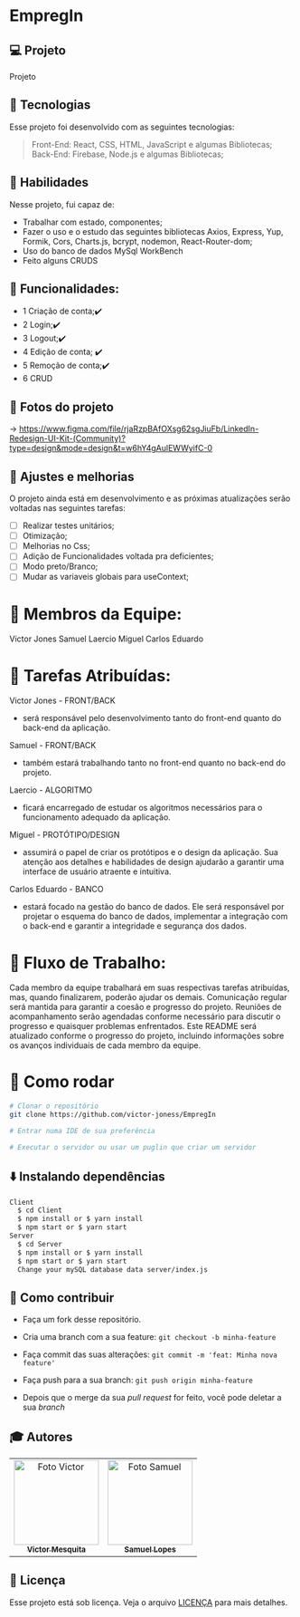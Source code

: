 # EmpregIn


## 💻 Projeto

Projeto 

## 🚀 Tecnologias
Esse projeto foi desenvolvido com as seguintes tecnologias:

> Front-End: React, CSS, HTML, JavaScript e algumas Bibliotecas;                                      
> Back-End: Firebase, Node.js e algumas Bibliotecas;                                                       

## 📌 Habilidades

Nesse projeto, fui capaz de:

- Trabalhar com estado, componentes;
- Fazer o uso e o estudo das seguintes bibliotecas Axios, Express, Yup, Formik, Cors, Charts.js, bcrypt, nodemon, React-Router-dom;
- Uso do banco de dados MySql WorkBench
- Feito alguns CRUDS

## :memo: Funcionalidades: 
- 1 Criação de conta;✔️                           
- 2 Login;✔️                             
- 3 Logout;✔️                             
- 4 Edição de conta; ✔️                            
- 5 Remoção de conta;✔️                                      
- 6 CRUD
  
## 📝 Fotos do projeto                                                                         
  -> https://www.figma.com/file/rjaRzpBAfOXsg62sgJiuFb/LinkedIn-Redesign-UI-Kit-(Community)?type=design&mode=design&t=w6hY4gAulEWWyifC-0                                               

## 📝 Ajustes e melhorias

O projeto ainda está em desenvolvimento e as próximas atualizações serão voltadas nas seguintes tarefas:

- [ ] Realizar testes unitários;
- [ ] Otimização;
- [ ] Melhorias no Css;
- [ ] Adição de Funcionalidades voltada pra deficientes;
- [ ] Modo preto/Branco;
- [ ] Mudar as variaveis globais para useContext;

# 👷 Membros da Equipe:
Victor Jones
Samuel
Laercio
Miguel
Carlos Eduardo

# 👷 Tarefas Atribuídas:
Victor Jones - FRONT/BACK
- será responsável pelo desenvolvimento tanto do front-end quanto do back-end da aplicação.

Samuel - FRONT/BACK
- também estará trabalhando tanto no front-end quanto no back-end do projeto.

Laercio - ALGORITMO
- ficará encarregado de estudar os algoritmos necessários para o funcionamento adequado da aplicação.

Miguel - PROTÓTIPO/DESIGN
- assumirá o papel de criar os protótipos e o design da aplicação. Sua atenção aos detalhes e habilidades de design ajudarão a garantir uma interface de usuário atraente e intuitiva.

Carlos Eduardo - BANCO
- estará focado na gestão do banco de dados. Ele será responsável por projetar o esquema do banco de dados, implementar a integração com o back-end e garantir a integridade e segurança dos dados.

# 👷 Fluxo de Trabalho:
Cada membro da equipe trabalhará em suas respectivas tarefas atribuídas, mas, quando finalizarem, poderão ajudar os demais.
Comunicação regular será mantida para garantir a coesão e progresso do projeto.
Reuniões de acompanhamento serão agendadas conforme necessário para discutir o progresso e quaisquer problemas enfrentados.
Este README será atualizado conforme o progresso do projeto, incluindo informações sobre os avanços individuais de cada membro da equipe.

# 👷 Como rodar

```bash
# Clonar o repositório
git clone https://github.com/victor-joness/EmpregIn

# Entrar numa IDE de sua preferência 

# Executar o servidor ou usar um puglin que criar um servidor

```

## ⬇️ Instalando dependências

  ```bash
  Client
    $ cd Client
    $ npm install or $ yarn install
    $ npm start or $ yarn start
  Server
    $ cd Server
    $ npm install or $ yarn install
    $ npm start or $ yarn start
    Change your mySQL database data server/index.js
  ```
  

## 🤔 Como contribuir <br/>

- Faça um fork desse repositório.
- Cria uma branch com a sua feature: `git checkout -b minha-feature`
- Faça commit das suas alterações: `git commit -m 'feat: Minha nova feature'`
- Faça push para a sua branch: `git push origin minha-feature`

- Depois que o merge da sua *pull request* for feito, você pode deletar a sua *branch*


## :mortar_board: Autores

<table align="center">
    <tr>
        <td align="center">
            <a href="https://github.com/victor-joness">
                <img src="https://i.imgur.com/vBnNiVV.png" width="150px;" alt="Foto Victor"/>
                <br />
                <sub><b>Victor Mesquita<sub><b>
            </a>
        </td> 
        <td align="center">
            <a href="https://github.com/SamuelLopess03">
                <img src="https://user-images.githubusercontent.com/85620625/195366186-541c980e-1aba-4d03-9da7-5e49e64b9d22.png" width="150px;" alt="Foto Samuel"/>
                <br />
                <sub><b>Samuel Lopes<sub><b>
            </a>
        </td> 
    </tr>
</table>
              
## 📄 Licença

Esse projeto está sob licença. Veja o arquivo [LICENÇA](LICENSE) para mais detalhes.
